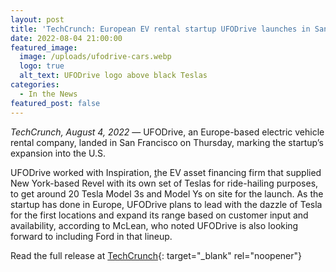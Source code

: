```yaml
---
layout: post
title: 'TechCrunch: European EV rental startup UFODrive launches in San Francisco'
date: 2022-08-04 21:00:00
featured_image:
  image: /uploads/ufodrive-cars.webp
  logo: true
  alt_text: UFODrive logo above black Teslas
categories:
  - In the News
featured_post: false
---
```

*TechCrunch, August 4, 2022* — UFODrive, an Europe-based electric vehicle rental company, landed in San Francisco on Thursday, marking the startup’s expansion into the U.S.

UFODrive worked with Inspiration, [t](https://techcrunch.com/2021/11/10/ev-fleet-and-charging-infrastructure-startup-inspiration-comes-out-of-stealth-with-200m-and-revel-as-first-customer/)he EV asset financing firm that supplied New York-based Revel with its own set of Teslas for ride-hailing purposes, to get around 20 Tesla Model 3s and Model Ys on site for the launch. As the startup has done in Europe, UFODrive plans to lead with the dazzle of Tesla for the first locations and expand its range based on customer input and availability, according to McLean, who noted UFODrive is also looking forward to including Ford in that lineup.&nbsp;

Read the full release at [TechCrunch](https://techcrunch.com/2022/08/04/european-ev-rental-startup-ufodrive-launches-in-san-francisco/){: target="_blank" rel="noopener"}